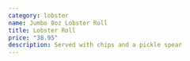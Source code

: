 ```yaml
---
category: lobster
name: Jumbo 8oz Lobster Roll
title: Lobster Roll
price: "38.95"
description: Served with chips and a pickle spear
---
```

